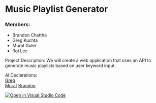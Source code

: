 # Music Playlist Generator

### Members:
- Brandon Chattha 
- Greg Kuchta
- Murat Guler
- Roi Lee

Project Description: 
We will create a web application that uses an API to generate music playlists based on user keyword input. 

AI Declarations: <br>
[Greg](./docs/M0_AI_Declaration_Greg_Kuchta_301479235.pdf) <br>
[Murat](./docs/M0_AI_Declaration_Murat_Guler_301461628.pdf)
[Brandon](./docs/M0_AI_Declaration_Brandon_Chattha_301579323.pdf)

[![Open in Visual Studio Code](https://classroom.github.com/assets/open-in-vscode-2e0aaae1b6195c2367325f4f02e2d04e9abb55f0b24a779b69b11b9e10269abc.svg)](https://classroom.github.com/online_ide?assignment_repo_id=16382268&assignment_repo_type=AssignmentRepo)
